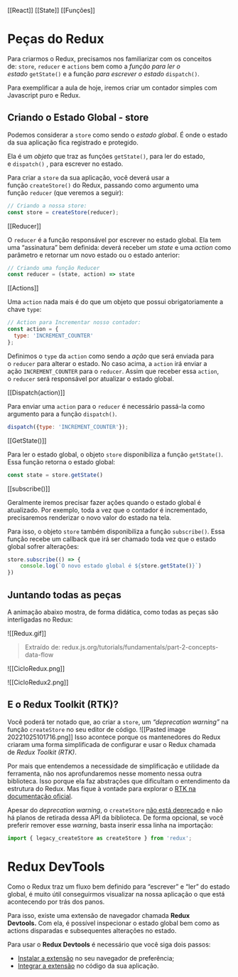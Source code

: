 [[React]]
[[State]]
[[Funções]]


# Peças do Redux

Para criarmos o Redux, precisamos nos familiarizar com os conceitos de: `store`, `reducer` e `actions` bem como a _função para ler o estado_ `getState()` e a função _para escrever o estado_ `dispatch()`.

Para exemplificar a aula de hoje, iremos criar um contador simples com Javascript puro e Redux.


## Criando o Estado Global - store

Podemos considerar a `store` como sendo o _estado global_. É onde o estado da sua aplicação fica registrado e protegido.

Ela é um _objeto_ que traz as funções `getState()`, para ler do estado, e `dispatch()` , para escrever no estado.

Para criar a `store` da sua aplicação, você deverá usar a função `createStore()` do Redux, passando como argumento uma função `reducer` (que veremos a seguir):

```jsx
// Criando a nossa store:
const store = createStore(reducer);
```

[[Reducer]]

O `reducer` é a função responsável por escrever no estado global. Ela tem uma “assinatura” bem definida: deverá receber um _state_ e uma _action_ como parâmetro e retornar um novo estado ou o estado anterior:

```jsx
// Criando uma função Reducer
const reducer = (state, action) => state
```

[[Actions]]

Uma `action` nada mais é do que um objeto que possui obrigatoriamente a chave `type`:

```jsx
// Action para Incrementar nosso contador:
const action = {
  type: 'INCREMENT_COUNTER'
};
```

Definimos o `type` da `action` como sendo a _ação_ que será enviada para o `reducer` para alterar o estado. No caso acima, a `action` irá enviar a ação `INCREMENT_COUNTER` para o `reducer`. Assim que receber essa `action`, o `reducer` será responsável por atualizar o estado global.

[[Dispatch(action)]]

Para enviar uma `action` para o `reducer` é necessário passá-la como argumento para a função `dispatch()`.

```jsx
dispatch({type: 'INCREMENT_COUNTER'});
```

[[GetState()]]

Para ler o estado global, o objeto `store` disponibiliza a função `getState()`. Essa função retorna o estado global:

```jsx
const state = store.getState()
```

[[subscribe()]]

Geralmente iremos precisar fazer ações quando o estado global é atualizado. Por exemplo, toda a vez que o contador é incrementado, precisaremos renderizar o novo valor do estado na tela.

Para isso, o objeto `store` também disponibiliza a função `subscribe()`. Essa função recebe um callback que irá ser chamado toda vez que o estado global sofrer alterações:

```jsx
store.subscribe(() => {
    console.log(`O novo estado global é ${store.getState()}`)
})
```

## Juntando todas as peças

A animação abaixo mostra, de forma didática, como todas as peças são interligadas no Redux:

![[Redux.gif]]
> Extraído de: redux.js.org/tutorials/fundamentals/part-2-concepts-data-flow

![[CicloRedux.png]]

![[CicloRedux2.png]]



## E o Redux Toolkit (RTK)?

Você poderá ter notado que, ao criar a `store`, um _“deprecation warning”_ na função `createStore` no seu editor de código.
![[Pasted image 20221025101716.png]]
Isso acontece porque os mantenedores do Redux criaram uma forma simplificada de configurar e usar o Redux chamada de _Redux Toolkit (RTK)_.

Por mais que entendemos a necessidade de simplificação e utilidade da ferramenta, não nos aprofundaremos nesse momento nessa outra biblioteca. Isso porque ela faz abstrações que dificultam o entendimento da estrutura do Redux. Mas fique à vontade para explorar o [RTK na documentação oficial](https://redux-toolkit.js.org/).

Apesar do _deprecation warning_, o `createStore` [não está deprecado](https://github.com/reduxjs/redux/issues/4325#issuecomment-1095113258) e não há planos de retirada dessa API da biblioteca. De forma opcional, se você preferir remover esse _warning_, basta inserir essa linha na importação:

```jsx
import { legacy_createStore as createStore } from 'redux';
```

# Redux DevTools

Como o Redux traz um fluxo bem definido para “escrever” e “ler” do estado global, é muito útil conseguirmos visualizar na nossa aplicação o que está acontecendo por trás dos panos.

Para isso, existe uma extensão de navegador chamada **Redux Devtools.** Com ela, é possível inspecionar o estado global bem como as actions disparadas e subsequentes alterações no estado.

Para usar o **Redux Devtools** é necessário que você siga dois passos:

-   [Instalar a extensão](https://github.com/reduxjs/redux-devtools/tree/main/extension#installation) no seu navegador de preferência;
-   [Integrar a extensão](https://github.com/reduxjs/redux-devtools/tree/main/extension#usage) no código da sua aplicação.


